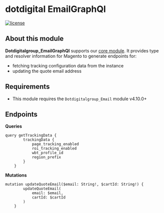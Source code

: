 # dotdigital EmailGraphQl
[![license](https://img.shields.io/github/license/mashape/apistatus.svg)](LICENSE.md)

## About this module

**Dotdigitalgroup_EmailGraphQl** supports our [core module](https://github.com/dotmailer/dotmailer-magento2-extension).
It provides type and resolver information for Magento to generate endpoints for:
- fetching tracking configuration data from the instance
- updating the quote email address

## Requirements

- This module requires the `Dotdigitalgroup_Email` module v4.10.0+

## Endpoints

**Queries**
```
query getTrackingData {
        trackingData {
            page_tracking_enabled
            roi_tracking_enabled
            wbt_profile_id
            region_prefix
        }
    }
```

**Mutations**
```
mutation updateQuoteEmail($email: String!, $cartId: String!) {
        updateQuoteEmail(
            email: $email,
            cartId: $cartId
        )
    }
```
